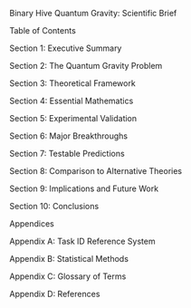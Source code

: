 Binary Hive Quantum Gravity: Scientific Brief

Table of Contents

Section 1: Executive Summary

Section 2: The Quantum Gravity Problem

Section 3: Theoretical Framework

Section 4: Essential Mathematics

Section 5: Experimental Validation

Section 6: Major Breakthroughs

Section 7: Testable Predictions

Section 8: Comparison to Alternative Theories

Section 9: Implications and Future Work

Section 10: Conclusions

Appendices

Appendix A: Task ID Reference System

Appendix B: Statistical Methods

Appendix C: Glossary of Terms

Appendix D: References
